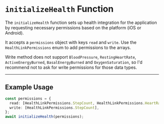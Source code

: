# `initializeHealth` Function

The `initializeHealth` function sets up health integration for the application by requesting necessary permissions based on the platform (iOS or Android).

It accepts a `permissions` object with keys `read` and `write`. Use the `HealthLinkPermissions` enum to add permissions to the arrays.

Write method does not support `BloodPressure`, `RestingHeartRate`, `ActiveEnergyBurned`, `BasalEnergyBurned` and `OxygenSaturation`, so I'd recommend not to ask for write permissions for those data types.

---

## **Example Usage**

```typescript
const permissions = {
  read: [HealthLinkPermissions.StepCount, HealthLinkPermissions.HeartRate],
  write: [HealthLinkPermissions.StepCount],
};
await initializeHealth(permissions);
```
